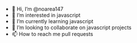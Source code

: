 - 👋 Hi, I’m @noarea147
- 👀 I’m interested in javascript
- 🌱 I’m currently learning javascript
- 💞️ I’m looking to collaborate on javascript projects
- 📫 How to reach me pull requests

<!---
noarea147/noarea147 is a ✨ special ✨ repository because its `README.md` (this file) appears on your GitHub profile.
You can click the Preview link to take a look at your changes.
--->
